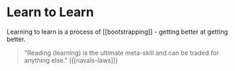 # Learn to Learn
Learning to learn is a process of [[bootstrapping]] - getting better at getting better.

> "Reading (learning) is the ultimate meta-skill and can be traded for anything else."
> ([[navals-laws]])